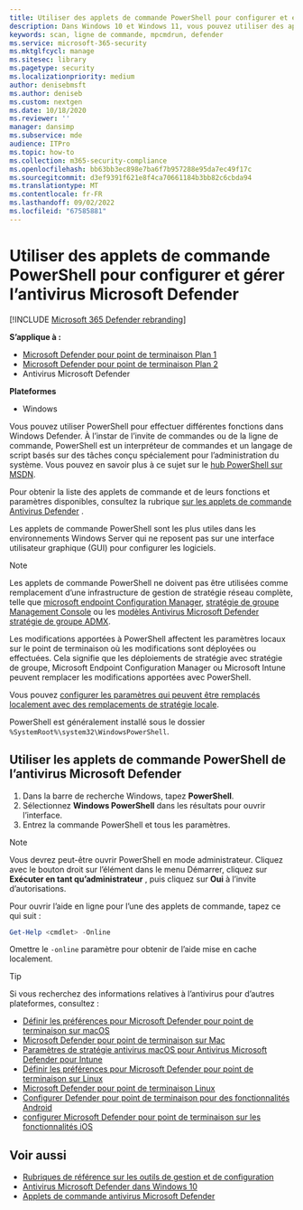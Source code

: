 ```yaml
---
title: Utiliser des applets de commande PowerShell pour configurer et exécuter l’antivirus Microsoft Defender
description: Dans Windows 10 et Windows 11, vous pouvez utiliser des applets de commande PowerShell pour exécuter des analyses, mettre à jour security intelligence et modifier les paramètres dans l’Antivirus Microsoft Defender.
keywords: scan, ligne de commande, mpcmdrun, defender
ms.service: microsoft-365-security
ms.mktglfcycl: manage
ms.sitesec: library
ms.pagetype: security
ms.localizationpriority: medium
author: denisebmsft
ms.author: deniseb
ms.custom: nextgen
ms.date: 10/18/2020
ms.reviewer: ''
manager: dansimp
ms.subservice: mde
audience: ITPro
ms.topic: how-to
ms.collection: m365-security-compliance
ms.openlocfilehash: bb63bb3ec898e7ba6f7b957288e95da7ec49f17c
ms.sourcegitcommit: d3ef9391f621e8f4ca70661184b3bb82c6cbda94
ms.translationtype: MT
ms.contentlocale: fr-FR
ms.lasthandoff: 09/02/2022
ms.locfileid: "67585881"
---
```

# <a name="use-powershell-cmdlets-to-configure-and-manage-microsoft-defender-antivirus"></a>Utiliser des applets de commande PowerShell pour configurer et gérer l’antivirus Microsoft Defender

[!INCLUDE [Microsoft 365 Defender rebranding](../../includes/microsoft-defender.md)]


**S’applique à :**
- [Microsoft Defender pour point de terminaison Plan 1](https://go.microsoft.com/fwlink/?linkid=2154037)
- [Microsoft Defender pour point de terminaison Plan 2](https://go.microsoft.com/fwlink/?linkid=2154037)
- Antivirus Microsoft Defender

**Plateformes**
- Windows

Vous pouvez utiliser PowerShell pour effectuer différentes fonctions dans Windows Defender. À l’instar de l’invite de commandes ou de la ligne de commande, PowerShell est un interpréteur de commandes et un langage de script basés sur des tâches conçu spécialement pour l’administration du système. Vous pouvez en savoir plus à ce sujet sur le [hub PowerShell sur MSDN](/previous-versions/msdn10/mt173057(v=msdn.10)).

Pour obtenir la liste des applets de commande et de leurs fonctions et paramètres disponibles, consultez la rubrique [sur les applets de commande Antivirus Defender](/powershell/module/defender) .

Les applets de commande PowerShell sont les plus utiles dans les environnements Windows Server qui ne reposent pas sur une interface utilisateur graphique (GUI) pour configurer les logiciels.

> [!NOTE]
> Les applets de commande PowerShell ne doivent pas être utilisées comme remplacement d’une infrastructure de gestion de stratégie réseau complète, telle que [microsoft endpoint Configuration Manager](/configmgr), [stratégie de groupe Management Console](/previous-versions/windows/it-pro/windows-server-2008-R2-and-2008/cc731212(v=ws.11)) ou les [modèles Antivirus Microsoft Defender stratégie de groupe ADMX](https://www.microsoft.com/download/101445).

Les modifications apportées à PowerShell affectent les paramètres locaux sur le point de terminaison où les modifications sont déployées ou effectuées. Cela signifie que les déploiements de stratégie avec stratégie de groupe, Microsoft Endpoint Configuration Manager ou Microsoft Intune peuvent remplacer les modifications apportées avec PowerShell.

Vous pouvez [configurer les paramètres qui peuvent être remplacés localement avec des remplacements de stratégie locale](configure-local-policy-overrides-microsoft-defender-antivirus.md).

PowerShell est généralement installé sous le dossier `%SystemRoot%\system32\WindowsPowerShell`.

## <a name="use-microsoft-defender-antivirus-powershell-cmdlets"></a>Utiliser les applets de commande PowerShell de l’antivirus Microsoft Defender

1. Dans la barre de recherche Windows, tapez **PowerShell**.
2. Sélectionnez **Windows PowerShell** dans les résultats pour ouvrir l’interface.
3. Entrez la commande PowerShell et tous les paramètres.

> [!NOTE]
> Vous devrez peut-être ouvrir PowerShell en mode administrateur. Cliquez avec le bouton droit sur l’élément dans le menu Démarrer, cliquez sur **Exécuter en tant qu’administrateur** , puis cliquez sur **Oui** à l’invite d’autorisations.

Pour ouvrir l’aide en ligne pour l’une des applets de commande, tapez ce qui suit :

```PowerShell
Get-Help <cmdlet> -Online
```

Omettre le `-online` paramètre pour obtenir de l’aide mise en cache localement.

> [!TIP]
> Si vous recherchez des informations relatives à l’antivirus pour d’autres plateformes, consultez :
> - [Définir les préférences pour Microsoft Defender pour point de terminaison sur macOS](mac-preferences.md)
> - [Microsoft Defender pour point de terminaison sur Mac](microsoft-defender-endpoint-mac.md)
> - [Paramètres de stratégie antivirus macOS pour Antivirus Microsoft Defender pour Intune](/mem/intune/protect/antivirus-microsoft-defender-settings-macos)
> - [Définir les préférences pour Microsoft Defender pour point de terminaison sur Linux](linux-preferences.md)
> - [Microsoft Defender pour point de terminaison Linux](microsoft-defender-endpoint-linux.md)
> - [Configurer Defender pour point de terminaison pour des fonctionnalités Android](android-configure.md)
> - [configurer Microsoft Defender pour point de terminaison sur les fonctionnalités iOS](ios-configure-features.md)

## <a name="related-topics"></a>Voir aussi

- [Rubriques de référence sur les outils de gestion et de configuration](configuration-management-reference-microsoft-defender-antivirus.md)
- [Antivirus Microsoft Defender dans Windows 10](microsoft-defender-antivirus-in-windows-10.md)
- [Applets de commande antivirus Microsoft Defender](/powershell/module/defender)
